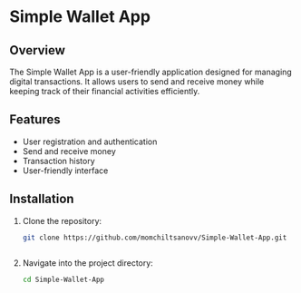 # Simple Wallet App

## Overview
The Simple Wallet App is a user-friendly application designed for managing digital transactions. It allows users to send and receive money while keeping track of their financial activities efficiently.

## Features
-  User registration and authentication
-  Send and receive money
-  Transaction history
-  User-friendly interface

## Installation
1. Clone the repository: 
   ```bash
   git clone https://github.com/momchiltsanovv/Simple-Wallet-App.git
  
2.	Navigate into the project directory:
	```bash
    cd Simple-Wallet-App
 
